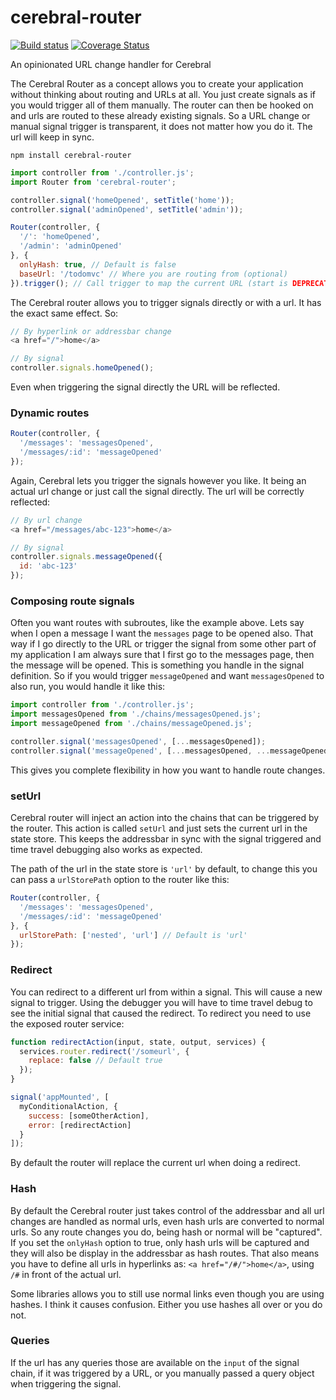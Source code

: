# cerebral-router
[![Build status](https://travis-ci.org/christianalfoni/cerebral-router.svg?branch=master)](https://travis-ci.org/christianalfoni/cerebral-router)
[![Coverage Status](https://coveralls.io/repos/christianalfoni/cerebral-router/badge.svg?branch=master&service=github)](https://coveralls.io/github/christianalfoni/cerebral-router?branch=master)

An opinionated URL change handler for Cerebral

The Cerebral Router as a concept allows you to create your application without thinking about routing and URLs at all. You just create signals as if you would trigger all of them manually. The router can then be hooked on and urls are routed to these already existing signals. So a URL change or manual signal trigger is transparent, it does not matter how you do it. The url will keep in sync.

`npm install cerebral-router`

```js
import controller from './controller.js';
import Router from 'cerebral-router';

controller.signal('homeOpened', setTitle('home'));
controller.signal('adminOpened', setTitle('admin'));

Router(controller, {
  '/': 'homeOpened',
  '/admin': 'adminOpened'
}, {
  onlyHash: true, // Default is false
  baseUrl: '/todomvc' // Where you are routing from (optional)
}).trigger(); // Call trigger to map the current URL (start is DEPRECATED)
```

The Cerebral router allows you to trigger signals directly or with a url. It has the exact same effect. So:

```js
// By hyperlink or addressbar change
<a href="/">home</a>

// By signal
controller.signals.homeOpened();
```
Even when triggering the signal directly the URL will be reflected.

### Dynamic routes
```js
Router(controller, {
  '/messages': 'messagesOpened',
  '/messages/:id': 'messageOpened'
});
```

Again, Cerebral lets you trigger the signals however you like. It being an actual url change or just call the signal directly. The url will be correctly reflected:

```js
// By url change
<a href="/messages/abc-123">home</a>

// By signal
controller.signals.messageOpened({
  id: 'abc-123'
});
```


### Composing route signals
Often you want routes with subroutes, like the example above. Lets say when I open a message I want the `messages` page to be opened also. That way if I go directly to the URL or trigger the signal from some other part of my application I am always sure that I first go to the messages page, then the message will be opened. This is something you handle in the signal definition. So if you would trigger `messageOpened` and want `messagesOpened` to also run, you would handle it like this:

```js
import controller from './controller.js';
import messagesOpened from './chains/messagesOpened.js';
import messageOpened from './chains/messageOpened.js';

controller.signal('messagesOpened', [...messagesOpened]);
controller.signal('messageOpened', [...messagesOpened, ...messageOpened]);
```

This gives you complete flexibility in how you want to handle route changes.

### setUrl
Cerebral router will inject an action into the chains that can be triggered by the router. This action is called `setUrl` and just sets the current url in the state store. This keeps the addressbar in sync with the signal triggered and time travel debugging also works as expected.

The path of the url in the state store is `'url'` by default, to change this you can pass a `urlStorePath` option to the router like this:

```js
Router(controller, {
  '/messages': 'messagesOpened',
  '/messages/:id': 'messageOpened'
}, {
  urlStorePath: ['nested', 'url'] // Default is 'url'
});
```

### Redirect
You can redirect to a different url from within a signal. This will cause a new signal to trigger. Using the debugger you will have to time travel debug to see the initial signal that caused the redirect. To redirect you need to use the exposed router service:

```js
function redirectAction(input, state, output, services) {
  services.router.redirect('/someurl', {
    replace: false // Default true
  });
}

signal('appMounted', [
  myConditionalAction, {
    success: [someOtherAction],
    error: [redirectAction]
  }
]);
```

By default the router will replace the current url when doing a redirect.

### Hash
By default the Cerebral router just takes control of the addressbar and all url changes are handled as normal urls, even hash urls are converted to normal urls. So any route changes you do, being hash or normal will be "captured". If you set the `onlyHash` option to true, only hash urls will be captured and they will also be display in the addressbar as hash routes. That also means you have to define all urls in hyperlinks as: `<a href="/#/">home</a>`, using `/#` in front of the actual url.

Some libraries allows you to still use normal links even though you are using hashes. I think it causes confusion. Either you use hashes all over or you do not.

### Queries
If the url has any queries those are available on the `input` of the signal chain, if it was triggered by a URL, or you manually passed a query object when triggering the signal.
